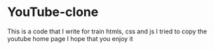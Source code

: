 # YouTube-clone
This is a code that I write for train htmls, css and js
I tried to copy the youtube home page
I hope that you enjoy it
